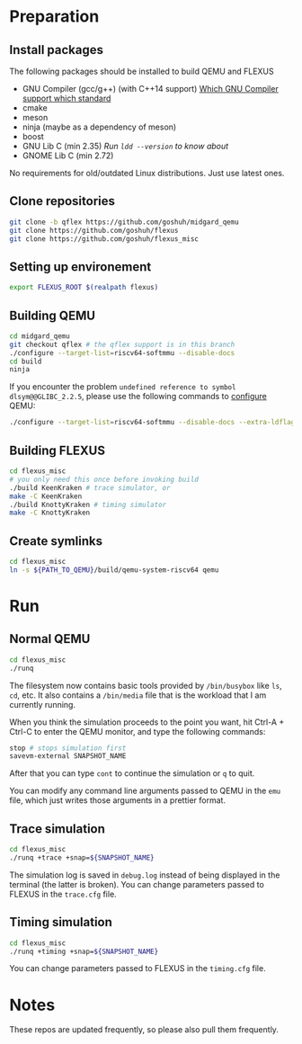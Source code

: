 # Preparation

## Install packages

The following packages should be installed to build QEMU and FLEXUS

- GNU Compiler (gcc/g++) (with C++14 support) [Which GNU Compiler support which standard](https://gcc.gnu.org/projects/cxx-status.html)
- cmake
- meson
- ninja (maybe as a dependency of meson)
- boost
- GNU Lib C (min 2.35) _Run `ldd --version` to know about_
- GNOME Lib C (min 2.72) 

No requirements for old/outdated Linux distributions. Just use latest ones.

## Clone repositories

```sh
git clone -b qflex https://github.com/goshuh/midgard_qemu
git clone https://github.com/goshuh/flexus
git clone https://github.com/goshuh/flexus_misc
```

## Setting up environement
```bash
export FLEXUS_ROOT $(realpath flexus)
```

## Building QEMU

```sh
cd midgard_qemu
git checkout qflex # the qflex support is in this branch
./configure --target-list=riscv64-softmmu --disable-docs
cd build
ninja
```

If you encounter the problem `undefined reference to symbol dlsym@@GLIBC_2.2.5`, please use the following commands to [configure](https://stackoverflow.com/questions/67667369/undefined-reference-to-symbol-dlsymglibc-2-2-5) QEMU:

```sh
./configure --target-list=riscv64-softmmu --disable-docs --extra-ldflags='-Wl,--no-as-needed,-ldl'
```

## Building FLEXUS
```sh
cd flexus_misc
# you only need this once before invoking build
./build KeenKraken # trace simulator, or
make -C KeenKraken
./build KnottyKraken # timing simulator
make -C KnottyKraken
```

## Create symlinks
```sh
cd flexus_misc
ln -s ${PATH_TO_QEMU}/build/qemu-system-riscv64 qemu
```

# Run

## Normal QEMU

```sh
cd flexus_misc
./runq
```

The filesystem now contains basic tools provided by `/bin/busybox` like `ls`, `cd`, etc. It also contains a `/bin/media` file that is the workload that I am currently running.

When you think the simulation proceeds to the point you want, hit Ctrl-A + Ctrl-C to enter the QEMU monitor, and type the following commands:
```sh
stop # stops simulation first
savevm-external SNAPSHOT_NAME
```

After that you can type `cont` to continue the simulation or `q` to quit.

You can modify any command line arguments passed to QEMU in the `emu` file, which just writes those arguments in a prettier format.

## Trace simulation

```sh
cd flexus_misc
./runq +trace +snap=${SNAPSHOT_NAME}
```

The simulation log is saved in `debug.log` instead of being displayed in the terminal (the latter is broken). You can change parameters passed to FLEXUS in the `trace.cfg` file.

## Timing simulation

```sh
cd flexus_misc
./runq +timing +snap=${SNAPSHOT_NAME}
```

You can change parameters passed to FLEXUS in the `timing.cfg` file.

# Notes

These repos are updated frequently, so please also pull them frequently.
